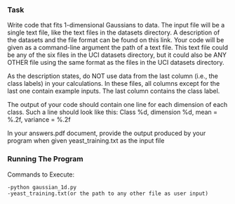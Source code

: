 ### Task
  Write code that fits 1-dimensional Gaussians to data. The input file will be a single text file, like the text files in the datasets directory. A description of the datasets and the file format can be found on this link.
  Your code will be given as a command-line argument the path of a text file. This text file could be any of the six files in the UCI datasets directory, but it could also be ANY OTHER file using the same format as the files in the UCI datasets directory.

  As the description states, do NOT use data from the last column (i.e., the class labels) in your calculations. In these files, all columns except for the last one contain example inputs. The last column contains the class label.

  The output of your code should contain one line for each dimension of each class. Such a line should look like this:
  Class %d, dimension %d, mean = %.2f, variance = %.2f
  
  In your answers.pdf document, provide the output produced by your program when given yeast_training.txt as the input file

### Running The Program 

  Commands to Execute:

    -python gaussian_1d.py
    -yeast_training.txt(or the path to any other file as user input)
